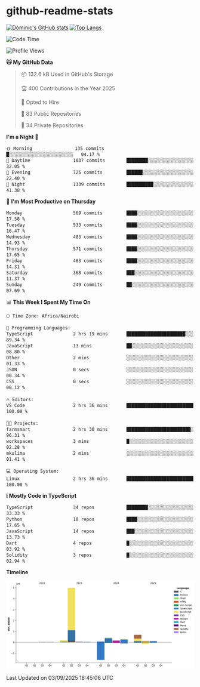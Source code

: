 # github-readme-stats
[![Dominic's GitHub stats](https://github-readme-stats.vercel.app/api?username=Domengo&show_icons=true)](https://github.com/anuraghazra/github-readme-stats)
[![Top Langs](https://github-readme-stats.vercel.app/api/top-langs/?username=Domengo&show_icons=true)](https://github.com/Domengo/github-readme-stats)

<!--START_SECTION:waka-->
![Code Time](http://img.shields.io/badge/Code%20Time-1%2C162%20hrs%2014%20mins-blue)

![Profile Views](http://img.shields.io/badge/Profile%20Views-0-blue)

**🐱 My GitHub Data** 

> 📦 132.6 kB Used in GitHub's Storage 
 > 
> 🏆 400 Contributions in the Year 2025
 > 
> 💼 Opted to Hire
 > 
> 📜 83 Public Repositories 
 > 
> 🔑 34 Private Repositories 
 > 
**I'm a Night 🦉** 

```text
🌞 Morning                135 commits         █░░░░░░░░░░░░░░░░░░░░░░░░   04.17 % 
🌆 Daytime                1037 commits        ████████░░░░░░░░░░░░░░░░░   32.05 % 
🌃 Evening                725 commits         ██████░░░░░░░░░░░░░░░░░░░   22.40 % 
🌙 Night                  1339 commits        ██████████░░░░░░░░░░░░░░░   41.38 % 
```
📅 **I'm Most Productive on Thursday** 

```text
Monday                   569 commits         ████░░░░░░░░░░░░░░░░░░░░░   17.58 % 
Tuesday                  533 commits         ████░░░░░░░░░░░░░░░░░░░░░   16.47 % 
Wednesday                483 commits         ████░░░░░░░░░░░░░░░░░░░░░   14.93 % 
Thursday                 571 commits         ████░░░░░░░░░░░░░░░░░░░░░   17.65 % 
Friday                   463 commits         ████░░░░░░░░░░░░░░░░░░░░░   14.31 % 
Saturday                 368 commits         ███░░░░░░░░░░░░░░░░░░░░░░   11.37 % 
Sunday                   249 commits         ██░░░░░░░░░░░░░░░░░░░░░░░   07.69 % 
```


📊 **This Week I Spent My Time On** 

```text
🕑︎ Time Zone: Africa/Nairobi

💬 Programming Languages: 
TypeScript               2 hrs 19 mins       ██████████████████████░░░   89.34 % 
JavaScript               13 mins             ██░░░░░░░░░░░░░░░░░░░░░░░   08.80 % 
Other                    2 mins              ░░░░░░░░░░░░░░░░░░░░░░░░░   01.33 % 
JSON                     0 secs              ░░░░░░░░░░░░░░░░░░░░░░░░░   00.34 % 
CSS                      0 secs              ░░░░░░░░░░░░░░░░░░░░░░░░░   00.12 % 

🔥 Editors: 
VS Code                  2 hrs 36 mins       █████████████████████████   100.00 % 

🐱‍💻 Projects: 
farmsmart                2 hrs 30 mins       ████████████████████████░   96.31 % 
workspaces               3 mins              █░░░░░░░░░░░░░░░░░░░░░░░░   02.28 % 
mkulima                  2 mins              ░░░░░░░░░░░░░░░░░░░░░░░░░   01.41 % 

💻 Operating System: 
Linux                    2 hrs 36 mins       █████████████████████████   100.00 % 
```

**I Mostly Code in TypeScript** 

```text
TypeScript               34 repos            ████████░░░░░░░░░░░░░░░░░   33.33 % 
Python                   18 repos            ████░░░░░░░░░░░░░░░░░░░░░   17.65 % 
JavaScript               14 repos            ███░░░░░░░░░░░░░░░░░░░░░░   13.73 % 
Dart                     4 repos             █░░░░░░░░░░░░░░░░░░░░░░░░   03.92 % 
Solidity                 3 repos             █░░░░░░░░░░░░░░░░░░░░░░░░   02.94 % 
```



**Timeline**

![Lines of Code chart](https://raw.githubusercontent.com/Domengo/Domengo/main/assets/bar_graph.png)


 Last Updated on 03/09/2025 18:45:06 UTC
<!--END_SECTION:waka-->



